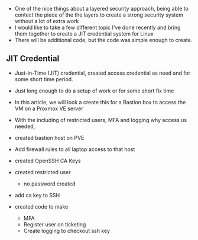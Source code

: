 - One of the nice things about a layered security approach,  being able to contect the piece of the the layers to create a strong security system without a lot of extra work
- I would like to take a few different topic I've done recently and bring them together to create a JIT credential system for Linux
- There will be additional code, but the code was simple enough to create.

## JIT Credential
- Just-in-Time (JIT) credential, created access credential as need and for some short time period.
- Just long enough to do a setup of work or for some short fix time
- In this article, we will look a create this for a Bastion box to access the VM on a Proxmox VE server
- With the including of restricted users, MFA and logging why access us needed, <something>

- created bastion host on PVE
- Add firewall rules to all laptop access to that host
- created OpenSSH CA Keys
- created restricted user
    - no password created
- add ca key to SSH
- created code to make 
    - MFA
    - Register user on ticketing
    - Create logging to checkout ssh key
